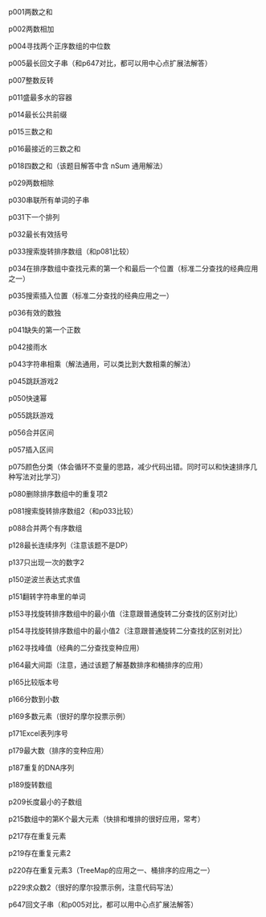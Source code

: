 p001两数之和

p002两数相加

p004寻找两个正序数组的中位数

p005最长回文子串（和p647对比，都可以用中心点扩展法解答）

p007整数反转

p011盛最多水的容器

p014最长公共前缀

p015三数之和

p016最接近的三数之和

p018四数之和（该题目解答中含 nSum 通用解法）

p029两数相除

p030串联所有单词的子串

p031下一个排列

p032最长有效括号

p033搜索旋转排序数组（和p081比较）

p034在排序数组中查找元素的第一个和最后一个位置（标准二分查找的经典应用之一）

p035搜索插入位置（标准二分查找的经典应用之一）

p036有效的数独

p041缺失的第一个正数

p042接雨水

p043字符串相乘（解法通用，可以类比到大数相乘的解法）

p045跳跃游戏2

p050快速幂

p055跳跃游戏

p056合并区间

p057插入区间

p075颜色分类（体会循环不变量的思路，减少代码出错。同时可以和快速排序几种写法对比学习）

p080删除排序数组中的重复项2

p081搜索旋转排序数组2（和p033比较）

p088合并两个有序数组

p128最长连续序列（注意该题不是DP）

p137只出现一次的数字2

p150逆波兰表达式求值

p151翻转字符串里的单词

p153寻找旋转排序数组中的最小值（注意跟普通旋转二分查找的区别对比）

p154寻找旋转排序数组中的最小值2（注意跟普通旋转二分查找的区别对比）

p162寻找峰值（经典的二分查找变种应用）

p164最大间距（注意，通过该题了解基数排序和桶排序的应用）

p165比较版本号

p166分数到小数

p169多数元素（很好的摩尔投票示例）

p171Excel表列序号

p179最大数（排序的变种应用）

p187重复的DNA序列

p189旋转数组

p209长度最小的子数组

p215数组中的第K个最大元素（快排和堆排的很好应用，常考）

p217存在重复元素

p219存在重复元素2

p220存在重复元素3（TreeMap的应用之一、桶排序的应用之一）

p229求众数2（很好的摩尔投票示例，注意代码写法）

p647回文子串（和p005对比，都可以用中心点扩展法解答）